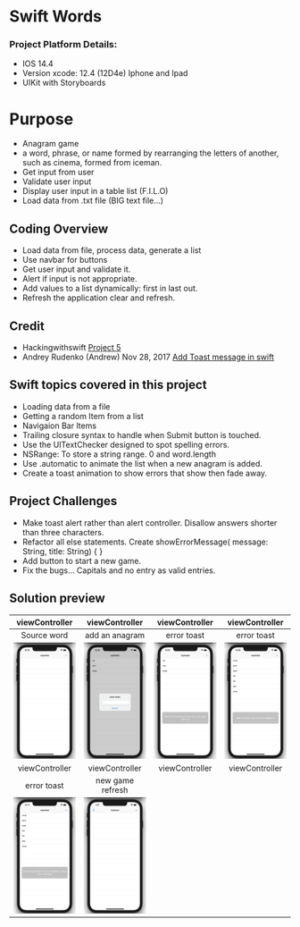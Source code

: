 # Swift Words
### Project Platform Details:
* IOS 14.4
* Version xcode: 12.4 (12D4e) Iphone and Ipad
* UIKit with Storyboards

# Purpose
* Anagram game 
* a word, phrase, or name formed by rearranging the letters of another, such as cinema, formed from iceman.
* Get input from user
* Validate user input
* Display user input in a table list (F.I.L.O)
* Load data from .txt file (BIG text file...)
## Coding Overview
*  Load data from file, process data, generate a list
*  Use navbar for buttons
*  Get user input and validate it.
* Alert if input is not appropriate.
* Add values to a list dynamically: first in last out.
* Refresh the application clear and refresh.

## Credit
* Hackingwithswift [Project 5](https://www.hackingwithswift.com/100/27)
* Andrey Rudenko (Andrew) Nov 28, 2017 [Add Toast message in swift](https://stackoverflow.com/questions/31540375/how-to-toast-message-in-swift) 
## Swift topics covered in this project
*  Loading data from a file
*  Getting a random Item from a list
*  Navigaion Bar ltems
*  Trailing closure syntax to handle when Submit button is touched.
*  Use the UITextChecker designed to spot spelling errors.
*  NSRange: To store a string range. 0 and word.length
* Use .automatic to animate the list when a new anagram is added. 
* Create a toast animation to show errors that show then fade away. 
## Project Challenges
* Make toast alert rather than alert controller.
Disallow answers shorter than three characters.
*  Refactor all else statements. Create showErrorMessage( message: String, title: String) { }
*  Add button to start a new game. 
 * Fix the bugs... Capitals and no entry as valid entries.
## Solution preview
| viewController | viewController | viewController | viewController |
| :---------------: | :---------------: | :---------------: | :---------------: |
| Source word   |  add an anagram | error toast  | error toast |
| <img src="https://github.com/benjkent/Hacking-with-swift-05-SwiftWords/blob/main/screenshots/anagram.png" > | <img src="https://github.com/benjkent/Hacking-with-swift-05-SwiftWords/blob/main/screenshots/EnterWord.png" > | <img src="https://github.com/benjkent/Hacking-with-swift-05-SwiftWords/blob/main/screenshots/Error1.png" > | <img src="https://github.com/benjkent/Hacking-with-swift-05-SwiftWords/blob/main/screenshots/Error2.png">  | 
| viewController | viewController | viewController | viewController | 
| error toast | new game refresh | |  |
| <img src="https://github.com/benjkent/Hacking-with-swift-05-SwiftWords/blob/main/screenshots/Error3.png" > | <img src="https://github.com/benjkent/Hacking-with-swift-05-SwiftWords/blob/main/screenshots/refresh.png"> |  |  |


